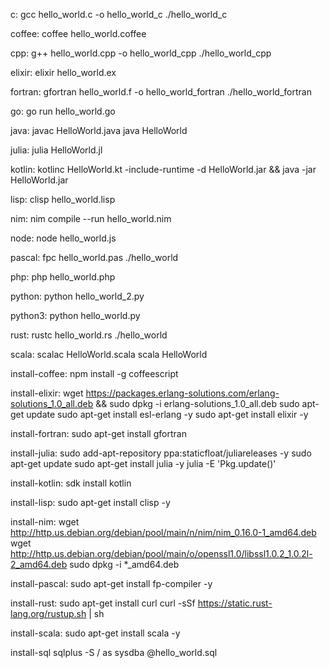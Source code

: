 c:
	gcc hello_world.c -o hello_world_c
	./hello_world_c
	
coffee:
	coffee hello_world.coffee
  
cpp:
	g++ hello_world.cpp -o hello_world_cpp
	./hello_world_cpp
	
elixir:
	elixir hello_world.ex
	
fortran:
	gfortran hello_world.f -o hello_world_fortran
	./hello_world_fortran
	
go:
	go run hello_world.go

java:
	javac HelloWorld.java
	java HelloWorld

julia:
	julia HelloWorld.jl
	
kotlin:
	kotlinc HelloWorld.kt -include-runtime -d HelloWorld.jar && java -jar HelloWorld.jar
	
lisp:
	clisp hello_world.lisp

nim:
	nim compile --run hello_world.nim
	
node:
	node hello_world.js
	
pascal:
	 fpc hello_world.pas
	 ./hello_world

php:
	php hello_world.php
	
python:
	python hello_world_2.py
	
python3:
	python hello_world.py
	
rust:
	 rustc hello_world.rs
	  ./hello_world
	  
scala:
	scalac HelloWorld.scala
	scala HelloWorld

install-coffee:
	npm install -g coffeescript
	
install-elixir:
	wget https://packages.erlang-solutions.com/erlang-solutions_1.0_all.deb && sudo dpkg -i erlang-solutions_1.0_all.deb
	sudo apt-get update
	sudo apt-get install esl-erlang -y
	sudo apt-get install elixir -y
	
install-fortran:
	sudo apt-get install gfortran
	
install-julia:
	sudo add-apt-repository ppa:staticfloat/juliareleases -y
	sudo apt-get update
	sudo apt-get install julia -y
	julia -E 'Pkg.update()'
	
install-kotlin:
	sdk install kotlin
	
install-lisp:
	sudo apt-get install clisp -y
	
install-nim:
	wget http://http.us.debian.org/debian/pool/main/n/nim/nim_0.16.0-1_amd64.deb
	wget http://http.us.debian.org/debian/pool/main/o/openssl1.0/libssl1.0.2_1.0.2l-2_amd64.deb
	sudo dpkg -i *_amd64.deb
	
install-pascal:
	sudo apt-get install fp-compiler -y
	
install-rust:
	sudo apt-get install curl
	curl -sSf https://static.rust-lang.org/rustup.sh | sh
	
install-scala:
	sudo apt-get install scala -y

install-sql
	sqlplus -S / as sysdba @hello_world.sql